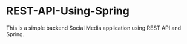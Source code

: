# REST-API-Using-Spring
This is a simple backend Social Media application using REST API and Spring. 
